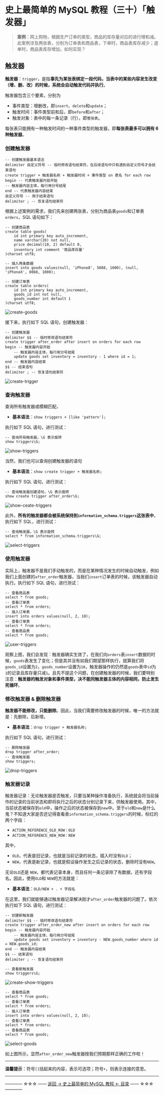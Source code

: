 # 史上最简单的 MySQL 教程（三十）「触发器」

> **案例**：网上购物，根据生产订单的类型，商品的库存量对应的进行增和减。此案例涉及两张表，分别为订单表和商品表，下单时，商品表库存减少；退单时，商品表库存增加。如何实现？

## 触发器

**触发器**：`trigger`，是指**事先为某张表绑定一段代码，当表中的某些内容发生改变（增、删、改）的时候，系统会自动触发代码并执行**。

触发器包含三个要素，分别为

- 事件类型：增删改，即`insert`、`delete`和`update`；
- 触发时间：事件类型前和后，即`before`和`after`；
- 触发对象：表中的每一条记录（行），即`整张表`。

每张表只能拥有一种触发时间的一种事件类型的触发器，即**每张表最多可以拥有 6 种触发器**。

### 创建触发器

```
-- 创建触发器基本语法
delimiter 自定义符号 -- 临时修改语句结束符，在后续语句中只有遇到自定义符号才会结束语句
create trigger + 触发器名称 + 触发器时间 + 事件类型 on 表名 for each row
begin -- 代表触发器内容开始
-- 触发器内容主体，每行用分号结尾
end -- 代表触发器内容结束
自定义符号 -- 用于结束语句
delimiter ; -- 恢复语句结束符
```

根据上述案例的需求，我们先来创建两张表，分别为商品表`goods`和订单表`orders`，SQL 语句如下：

```
-- 创建商品表
create table goods(
	id int primary key auto_increment,
	name varchar(20) not null,
	price decimal(10, 2) default 0,
	inventory int comment '商品库存量'
)charset utf8;

-- 插入两条数据
insert into goods values(null, 'iPhone8', 5088, 1000), (null, 'iPhoneX', 8088, 1000);

-- 创建订单表
create table orders(
	id int primary key auto_increment,
	goods_id int not null,
	goods_number int default 1
)charset utf8;
```
![create-goods](https://github.com/guobinhit/mysql-tutorial/blob/master/images/trigger/create-goods.png)

接下来，执行如下 SQL 语句，创建触发器：

```
-- 创建触发器
delimiter $$ -- 临时修改语句结束符
create trigger after_order after insert on orders for each row
begin -- 触发器内容开始
	-- 触发器内容主体，每行用分号结尾
	update goods set inventory = inventory - 1 where id = 1;
end -- 触发器内容结束
$$ -- 结束语句
delimiter ; -- 恢复语句结束符
```
![create-trigger](https://github.com/guobinhit/mysql-tutorial/blob/master/images/trigger/create-trigger.png)

### 查询触发器

查询所有触发器或模糊匹配，

- **基本语法**：`show triggers + [like 'pattern'];`

执行如下 SQL 语句，进行测试：

```
-- 查询所有触发器，\G 表示旋转
show triggers\G;
```
![show-triggers](https://github.com/guobinhit/mysql-tutorial/blob/master/images/trigger/show-triggers.png)

当然，我们也可以查询创建触发器的语句

- **基本语法**：`show create trigger + 触发器名称;`

执行如下 SQL 语句，进行测试：

```
-- 查询触发器创建语句，\G 表示旋转
show create trigger after_order\G;
```
![show-ceate-triggers](https://github.com/guobinhit/mysql-tutorial/blob/master/images/trigger/show-ceate-triggers.png)

此外，**所有的触发器都会被系统保持到`information_schema.triggers`这张表中**，执行如下 SQL，进行测试：
```
-- 查询触发器，\G 表示旋转
select * from information_schema.triggers\G;
```
![select-triggers](https://github.com/guobinhit/mysql-tutorial/blob/master/images/trigger/select-triggers.png)

### 使用触发器

实际上，触发器不是我们手动触发的，而是在某种情况发生的时候自动触发，例如我们上面创建的`after_order`触发器，当我们`insert`订单表的时候，该触发器自动执行。执行如下 SQL 语句，进行测试：

```
-- 查看商品表
select * from goods;
-- 查看订单表
select * from orders;
-- 插入订单表
insert into orders values(null, 2, 10);
-- 查看订单表
select * from orders;
-- 查看商品表
select * from goods;
```

![user-triggers](https://github.com/guobinhit/mysql-tutorial/blob/master/images/trigger/user-triggers.png)

观察上图，我们会发现：触发器确实生效了，在我们向`orders`表`insert`数据的时候，`goods`表发生了变化；但是其并没有如我们期望那样执行，就算我们将`goods_id`设置为`2`，`goods_number`设置为`10`，触发器操作的仍然是`goods`表中`id`为 `1`的记录且库存量只减`1`。且先不提这个问题，在创建触发器的时候，我们要特别注意：**触发器的触发对象和事件类型，决不能同触发器主体的内容相同，防止发生死循环**。

### 修改触发器 & 删除触发器

**触发器不能修改，只能删除**。因此，当我们需要修改触发器的时候，唯一的方法就是：先删除，后新增。

- **基本语法**：`drop trigger + 触发器名称;`

执行如下 SQL 语句，进行测试：

```
-- 删除触发器
drop trigger after_order;
-- 查询触发器
show triggers;
```

![drop-triggers](https://github.com/guobinhit/mysql-tutorial/blob/master/images/trigger/drop-triggers.png)

### 触发器记录

触发器记录：无论触发器是否触发，只要当某种操作准备执行，系统就会将当前操作的记录的当前状态和即将执行之后的状态分别记录下来，供触发器使用。其中，当前状态被保存到`old`中，操作之后的状态被保存到`new`中。至于`old`和`new`是什么鬼？不知道大家是否还记得查看表`information_schema.triggers`的时候，标红的两个字段：

- `ACTION_REFERENCE_OLD_ROW：OLD`
- `ACTION_REFERENCE_NEW_ROW：NEW`

其中，

- `OLD`，代表是旧记录，也就是当前记录的状态，插入时没有`OLD`；
- `NEW`，代表是新记录，也就是假设操作发生之后记录的状态，删除时没有`NEW`。

无论`OLD`还是 `NEW`，都代表记录本身，而且任何一条记录除了有数据，还有字段名。因此，使用`OLD`和 `NEW`的方法就是：

- **基本语法**：`OLD/NEW + . + 字段名`

在这里，我们就能够通过触发器记录解决刚才`after_order`触发器的问题了。依次执行如下 SQL 语句，进行测试：

```
-- 创建新触发器
delimiter $$ -- 临时修改语句结束符
create trigger after_order_new after insert on orders for each row
begin -- 触发器内容开始
	-- 触发器内容主体，每行用分号结尾
	update goods set inventory = inventory - NEW.goods_number where id = NEW.goods_id;
end -- 触发器内容结束
$$ -- 结束语句
delimiter ; -- 恢复语句结束符

-- 查看新触发器
show triggers\G;
```

![create-show-triggers](https://github.com/guobinhit/mysql-tutorial/blob/master/images/trigger/create-show-triggers.png)

```
-- 查看商品表
select * from goods;
-- 查看订单表
select * from orders;
-- 插入订单表
insert into orders values(null, 2, 10);
-- 查看订单表
select * from orders;
-- 查看商品表
select * from goods;
```

![select-goods](https://github.com/guobinhit/mysql-tutorial/blob/master/images/trigger/select-goods.png)

如上图所示，显然`after_order_new`触发器按我们预期那样正确的工作啦！

----------

**温馨提示**：符号`[]`括起来的内容，表示可选项；符号`+`，则表示连接的意思。


----------
———— ☆☆☆ —— [返回 -> 史上最简单的 MySQL 教程 <- 目录](https://github.com/guobinhit/mysql-tutorial/blob/master/README.md) —— ☆☆☆ ————
